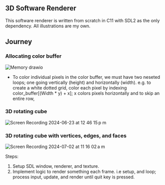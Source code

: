 ## 3D Software Renderer

This software renderer is written from scratch in C11 with SDL2 as the only dependency. All illustrations are my own. 

## Journey

### Allocating color buffer

![Memory drawio](https://github.com/Petergtzz/renderer/assets/100330366/77319174-5ba0-4eb2-b638-f588696af303)

* To color individual pixels in the color buffer, we must have two neseted loops; one going vertically (height) and horizontally (width). e.g. to create a white dotted grid, color each pixel by indexing color_buffer[(Width * y) + x]; x colors pixels horizontally and to skip an entire row,  

### 3D rotating cube

![Screen Recording 2024-06-23 at 12 46 15 p m](https://github.com/Petergtzz/renderer/assets/100330366/fa8b5db3-cc75-426b-ba56-4346a62ab6cd)

### 3D rotating cube with vertices, edges, and faces

![Screen Recording 2024-07-02 at 11 16 02 a m](https://github.com/Petergtzz/renderer/assets/100330366/a4d97ccd-e57d-4cdc-886b-c7afaf8d1994)




Steps:
1. Setup SDL window, renderer, and texture.
2. Implement logic to render something each frame. i.e setup, and loop; process input, update, and render until quit key is pressed. 

